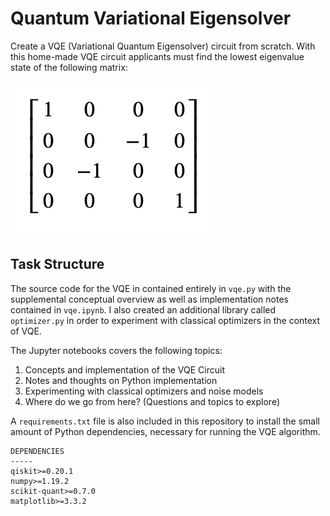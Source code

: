# Quantum Variational Eigensolver

Create a VQE (Variational Quantum Eigensolver) circuit from scratch. With this home-made VQE circuit applicants must find the lowest eigenvalue state of the following matrix:

![Matrix](./images/matrix.png)


## Task Structure 

The source code for the VQE in contained entirely in `vqe.py` with the supplemental conceptual overview as well as implementation notes contained in `vqe.ipynb`. I also created an additional library called `optimizer.py` in order to experiment with classical optimizers in the context of VQE. 

The Jupyter notebooks covers the following topics:
1. Concepts and implementation of the VQE Circuit
2. Notes and thoughts on Python implementation
3. Experimenting with classical optimizers and noise models
4. Where do we go from here? (Questions and topics to explore)

A `requirements.txt` file is also included in this repository to install the small amount of Python dependencies, necessary for running the VQE algorithm. 

```
DEPENDENCIES
-----
qiskit>=0.20.1
numpy>=1.19.2
scikit-quant>=0.7.0
matplotlib>=3.3.2
```
